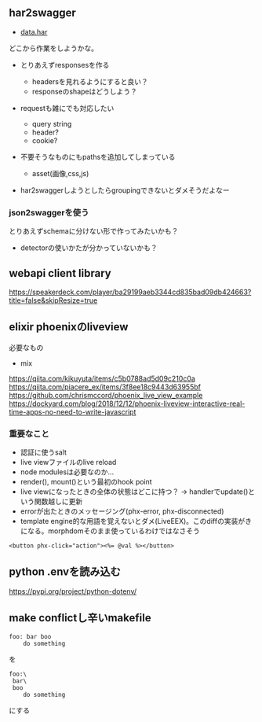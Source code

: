 ## har2swagger

- [data.har](../..//20190208/example_har/data.har)

どこから作業をしようかな。

- とりあえずresponsesを作る

  - headersを見れるようにすると良い？
  - responseのshapeはどうしよう？

- requestも雑にでも対応したい

  - query string
  - header?
  - cookie?

- 不要そうなものにもpathsを追加してしまっている

  - asset(画像,css,js)

- har2swaggerしようとしたらgroupingできないとダメそうだよなー


### json2swaggerを使う

とりあえずschemaに分けない形で作ってみたいかも？

- detectorの使いかたが分かっていないかも？


## webapi client library

https://speakerdeck.com/player/ba29199aeb3344cd835bad09db424663?title=false&skipResize=true

## elixir phoenixのliveview

必要なもの

- mix

https://qiita.com/kikuyuta/items/c5b0788ad5d09c210c0a
https://qiita.com/piacere_ex/items/3f8ee18c9443d63955bf
https://github.com/chrismccord/phoenix_live_view_example
https://dockyard.com/blog/2018/12/12/phoenix-liveview-interactive-real-time-apps-no-need-to-write-javascript

### 重要なこと

- 認証に使うsalt
- live viewファイルのlive reload
- node modulesは必要なのか...
- render(), mount()という最初のhook point
- live viewになったときの全体の状態はどこに持つ？ -> handlerでupdate()という関数越しに更新
- errorが出たときのメッセージング(phx-error, phx-disconnected)
- template engine的な用語を覚えないとダメ(LiveEEX)。このdiffの実装がきになる。morphdomそのまま使っているわけではなさそう

```
<button phx-click="action"><%= @val %></button>
```


## python .envを読み込む

https://pypi.org/project/python-dotenv/


## make conflictし辛いmakefile

```make
foo: bar boo
	do something
```

を

```make
foo:\
 bar\
 boo
	do something
```

にする
